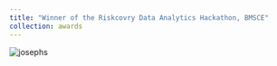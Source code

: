 ```yaml
---
title: "Winner of the Riskcovry Data Analytics Hackathon, BMSCE"
collection: awards
---
```


![josephs](https://parasnaren.github.io/images/riskcovry.jpeg)

